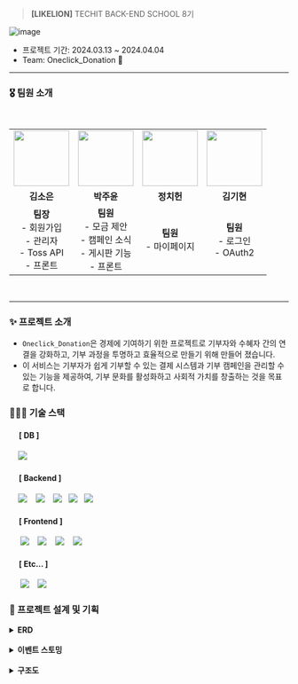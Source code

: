 > **[LIKELION]** TECHIT BACK-END SCHOOL 8기

![image](https://github.com/likelion-backend8th-5team/Oneclick_Donation/blob/main/OneclickDonation/assets/oneclick_donation.png)

- 프로젝트 기간: 2024.03.13 ~ 2024.04.04
- Team: Oneclick_Donation 🤍

---


### 🎖️  팀원 소개
<br>
<div align="center"> 
<table>
    <tr>
        <td align="center">
            <a>
            </a>
                <img src="https://github.com/likelion-backend8th-5team/Oneclick_Donation/blob/main/OneclickDonation/assets/profile.png" width="100px" />
        </td>
        <td align="center">
            <a>
                <img src="https://github.com/likelion-backend8th-5team/Oneclick_Donation/blob/main/OneclickDonation/assets/bagjuyun.png" width="100px" />
            </a>
        </td>
        <td align="center">
            <a>
                <img src="https://github.com/likelion-backend8th-5team/Oneclick_Donation/blob/main/OneclickDonation/assets/chi.png" width="100px" />
            </a>
        </td>
        <td align="center">
            <a>
                <img src="https://github.com/likelion-backend8th-5team/Oneclick_Donation/blob/main/OneclickDonation/assets/images.png" width="100px" />
            </a>
        </td>
    </tr>
    <tr>
        <td align="center">
            <b>김소은</b>
        </td>
        <td align="center">
            <b>박주윤</b>
        </td>
        <td align="center">
            <b>정치헌</b>
        </td>
        <td align="center">
            <b>김기현</b>
        </td>
    </tr>
  <tr>
        <td align="center">
            <b>팀장</b>
            <br>
            - 회원가입 <br>
            - 관리자 <br>
            - Toss API <br>
            - 프론트 
        </td>
        <td align="center">
            <b>팀원</b>
            <br>
            - 모금 제안 <br>
            - 캠페인 소식 <br>
            - 게시판 기능 <br>
            - 프론트 
        </td>
        <td align="center">
            <b>팀원</b>
            <br>
            - 마이페이지
        </td>
        <td align="center">
           <b>팀원</b>
            <br>
            - 로그인 <br>
            - OAuth2
        </td>
    </tr>
</table>
</div>
<br>

---

### ✨ 프로젝트 소개


- `Oneclick_Donation`은 경제에 기여하기 위한 프로젝트로 기부자와 수혜자 간의 연결을 강화하고, 기부 과정을 투명하고 효율적으로 만들기 위해 만들어 졌습니다. 
- 이 서비스는 기부자가 쉽게 기부할 수 있는 결제 시스템과 기부 캠페인을 관리할 수 있는 기능을 제공하여, 기부 문화를 활성화하고 사회적 가치를 창출하는 것을 목표로 합니다.


### 👩🏻‍💻 기술 스택 

#### &nbsp;　[ DB ]
&nbsp;&nbsp;&nbsp; <img src="https://img.shields.io/badge/SQLite-003B57?style=flat-square&logo=sqlite&logoColor=white"/>

#### &nbsp;　[ Backend ]

&nbsp;&nbsp;&nbsp; <img src="https://img.shields.io/badge/Java 17-FF160B?style=flat-square&logo=java&logoColor=white"/>&nbsp;&nbsp;&nbsp; <img src="https://img.shields.io/badge/Spring Boot-6DB33F?style=flat-square&logo=springboot&logoColor=white"/>&nbsp;&nbsp;&nbsp; <img src="https://img.shields.io/badge/Spring Security-6DB33F?style=flat&logo=springsecurity&logoColor=white&color=darkgreen"/>&nbsp;&nbsp;&nbsp;<img src="https://img.shields.io/badge/JsonWebToken-000000?style=flat-square&logo=JSON Web Tokens&logoColor=white"/>&nbsp;&nbsp;&nbsp;<img src="https://img.shields.io/badge/JPA-088142?style=flat-square&logo=jpa&logoColor=white"/>

#### &nbsp;　[ Frontend ]

&nbsp;&nbsp;&nbsp;&nbsp; <img src="https://img.shields.io/badge/HTML5-E34F26?style=flat&logo=HTML5&logoColor=white">&nbsp;&nbsp;&nbsp;&nbsp;<img src="https://img.shields.io/badge/CSS-1572B6?style=flat&logo=CSS3&logoColor=white&color=darkblue">&nbsp;&nbsp;&nbsp;&nbsp;<img src="https://img.shields.io/badge/JavaScript-F7DF1E?style=flat&logo=JavaScript&logoColor=black">&nbsp;&nbsp;&nbsp;&nbsp;<img src="https://img.shields.io/badge/Thymeleaf-005F0F?style=flat-square&logo=thymeleaf&logoColor=white"/>

#### &nbsp;　[ Etc... ]

&nbsp;&nbsp;&nbsp;&nbsp; <img src="https://img.shields.io/badge/GitHub-181717?style=flat-square&logo=github&logoColor=white"/>&nbsp;&nbsp;&nbsp;&nbsp;<img src="https://img.shields.io/badge/Notion-000000?style=flat-square&logo=notion&logoColor=white"/>

### 📝 프로젝트 설계 및 기획

<details>
<summary><strong>ERD</strong></summary>

![ERD](https://github.com/likelion-backend8th-5team/Oneclick_Donation/blob/main/OneclickDonation/assets/ERD.png)


</details>
<br>

<details>
<summary><strong>이벤트 스토밍</strong></summary>

![event](https://github.com/likelion-backend8th-5team/Oneclick_Donation/blob/main/OneclickDonation/assets/event.png)

</details>

<br>

<details>
<summary><strong>구조도</strong></summary>

![event](https://github.com/likelion-backend8th-5team/Oneclick_Donation/blob/main/OneclickDonation/assets/gujodo.png)

</details>
